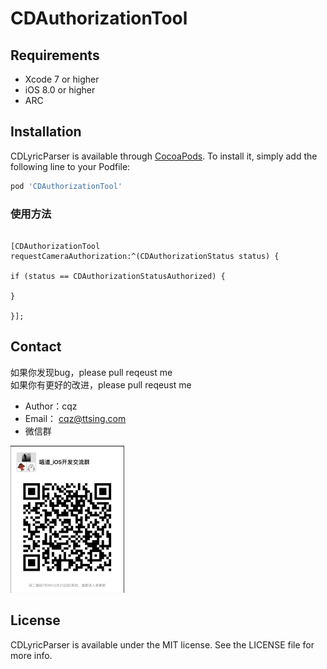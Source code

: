 # CDAuthorizationTool


## Requirements
* Xcode 7 or higher
* iOS 8.0 or higher
* ARC

## Installation
CDLyricParser is available through [CocoaPods](https://cocoapods.org). To install
it, simply add the following line to your Podfile:

```ruby
pod 'CDAuthorizationTool'
```

### 使用方法
```objc

[CDAuthorizationTool requestCameraAuthorization:^(CDAuthorizationStatus status) {

if (status == CDAuthorizationStatusAuthorized) {

} 

}];

```


## Contact
如果你发现bug，please pull reqeust me <br>
如果你有更好的改进，please pull reqeust me <br>
- Author：cqz
- Email： cqz@ttsing.com
- 微信群
<div>
<img src="/images/weixin.png" width = "182" height = "235" alt="微信群" />
</div>

## License

CDLyricParser is available under the MIT license. See the LICENSE file for more info.
